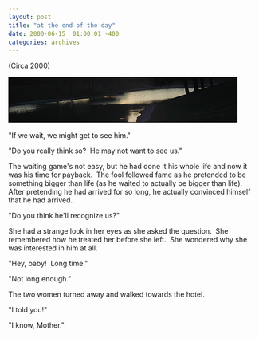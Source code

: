 ```yaml
---
layout: post
title: "at the end of the day"
date: 2000-06-15  01:00:01 -400
categories: archives
---
```

(Circa 2000)

![](/images/endofday.jpg)
  
"If we wait, we might get to see him."

"Do you really think so?  He may not want to see us."

The waiting game's not easy, but he had done it his whole life and now it was his time for payback.  The fool followed fame as he pretended to be something bigger than life (as he waited to actually be bigger than life).  After pretending he had arrived for so long, he actually convinced himself that he had arrived.

"Do you think he'll recognize us?"

She had a strange look in her eyes as she asked the question.  She remembered how he treated her before she left.  She wondered why she was interested in him at all.

"Hey, baby!  Long time."

"Not long enough."

The two women turned away and walked towards the hotel.

"I told you!"

"I know, Mother."


